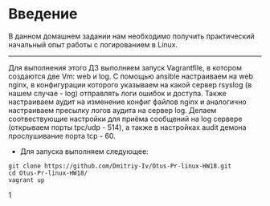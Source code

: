 # **Введение**

В данном домашнем задании нам необходимо получить практический начальный опыт работы с логированием в Linux.

---

Для выполнения этого ДЗ выполняем запуск Vagrantfile, в котором создаются две Vm: web и log. С помощью ansible настраиваем на web nginx, в конфигурации которого указываем на какой сервер rsyslog (в нашем случае - log) отправлять логи ошибок и доступа. Также настраиваем аудит на изменение конфиг файлов nginx и аналогично настраиваем пресылку логов аудита на сервер log. Делаем соотвествующие настройки для приёма сообщений на log сервере (открываем порты tpc/udp - 514), а также в настройках audit демона прослушивание порта tcp - 60. 

- Для запуска выполняем следующее:
```
git clone https://github.com/Dmitriy-Iv/Otus-Pr-linux-HW18.git
cd Otus-Pr-linux-HW18/
vagrant up
```
1
